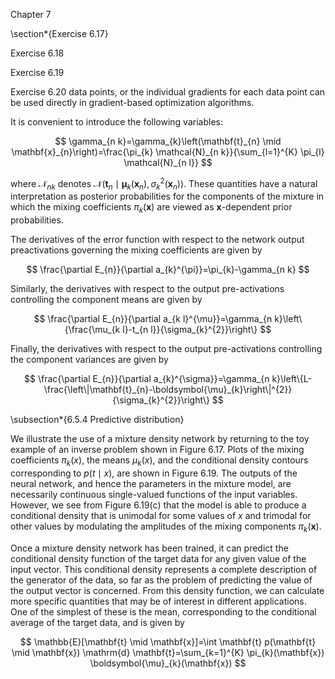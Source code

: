 Chapter 7

\section*{Exercise 6.17}

Exercise 6.18

Exercise 6.19

Exercise 6.20 data points, or the individual gradients for each data point can be used directly in gradient-based optimization algorithms.

It is convenient to introduce the following variables:

$$
\gamma_{n k}=\gamma_{k}\left(\mathbf{t}_{n} \mid \mathbf{x}_{n}\right)=\frac{\pi_{k} \mathcal{N}_{n k}}{\sum_{l=1}^{K} \pi_{l} \mathcal{N}_{n l}}
$$

where $\mathcal{N}_{n k}$ denotes $\mathcal{N}\left(\mathbf{t}_{n} \mid \boldsymbol{\mu}_{k}\left(\mathbf{x}_{n}\right), \sigma_{k}^{2}\left(\mathbf{x}_{n}\right)\right)$. These quantities have a natural interpretation as posterior probabilities for the components of the mixture in which the mixing coefficients $\pi_{k}(\mathbf{x})$ are viewed as $\mathbf{x}$-dependent prior probabilities.

The derivatives of the error function with respect to the network output preactivations governing the mixing coefficients are given by

$$
\frac{\partial E_{n}}{\partial a_{k}^{\pi}}=\pi_{k}-\gamma_{n k}
$$

Similarly, the derivatives with respect to the output pre-activations controlling the component means are given by

$$
\frac{\partial E_{n}}{\partial a_{k l}^{\mu}}=\gamma_{n k}\left\{\frac{\mu_{k l}-t_{n l}}{\sigma_{k}^{2}}\right\}
$$

Finally, the derivatives with respect to the output pre-activations controlling the component variances are given by

$$
\frac{\partial E_{n}}{\partial a_{k}^{\sigma}}=\gamma_{n k}\left\{L-\frac{\left\|\mathbf{t}_{n}-\boldsymbol{\mu}_{k}\right\|^{2}}{\sigma_{k}^{2}}\right\}
$$

\subsection*{6.5.4 Predictive distribution}

We illustrate the use of a mixture density network by returning to the toy example of an inverse problem shown in Figure 6.17. Plots of the mixing coefficients $\pi_{k}(x)$, the means $\mu_{k}(x)$, and the conditional density contours corresponding to $p(t \mid x)$, are shown in Figure 6.19. The outputs of the neural network, and hence the parameters in the mixture model, are necessarily continuous single-valued functions of the input variables. However, we see from Figure 6.19(c) that the model is able to produce a conditional density that is unimodal for some values of $x$ and trimodal for other values by modulating the amplitudes of the mixing components $\pi_{k}(\mathbf{x})$.

Once a mixture density network has been trained, it can predict the conditional density function of the target data for any given value of the input vector. This conditional density represents a complete description of the generator of the data, so far as the problem of predicting the value of the output vector is concerned. From this density function, we can calculate more specific quantities that may be of interest in different applications. One of the simplest of these is the mean, corresponding to the conditional average of the target data, and is given by

$$
\mathbb{E}[\mathbf{t} \mid \mathbf{x}]=\int \mathbf{t} p(\mathbf{t} \mid \mathbf{x}) \mathrm{d} \mathbf{t}=\sum_{k=1}^{K} \pi_{k}(\mathbf{x}) \boldsymbol{\mu}_{k}(\mathbf{x})
$$